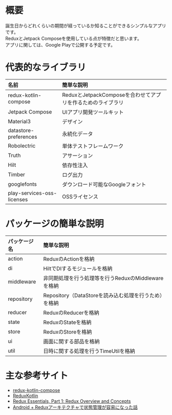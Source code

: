 # 概要
誕生日からどれくらいの期間が経っているか知ることができるシンプルなアプリです。  
ReduxとJetpack Composeを使用している点が特徴だと思います。  
アプリに関しては、Google Playで公開する予定です。  

# 代表的なライブラリ
|名前|簡単な説明|
|:--|:--|
|redux-kotlin-compose|ReduxとJetpackComposeを合わせてアプリを作るためのライブラリ|
|Jetpack Compose|UIアプリ開発ツールキット|
|Material3|デザイン|
|datastore-preferences|永続化データ|
|Robolectric|単体テストフレームワーク|
|Truth|アサーション|
|Hilt|依存性注入|
|Timber|ログ出力|
|googlefonts|ダウンロード可能なGoogleフォント|
|play-services-oss-licenses|OSSライセンス|

# パッケージの簡単な説明
|パッケージ名|簡単な説明|
|:--|:--|
|action|ReduxのActionを格納|
|di|HiltでDIするモジュールを格納|
|middleware|非同期処理を行う処理等を行うReduxのMiddlewareを格納|
|repository|Repository（DataStoreを読み込む処理を行うため）を格納|
|reducer|ReduxのReducerを格納|
|state|ReduxのStateを格納|
|store|ReduxのStoreを格納|
|ui|画面に関する部品を格納|
|util|日時に関する処理を行うTimeUtilを格納|

# 主な参考サイト
- [redux-kotlin-compose](https://github.com/reduxkotlin/redux-kotlin-compose)
- [ReduxKotlin](https://reduxkotlin.org)
- [Redux Essentials, Part 1: Redux Overview and Concepts](https://redux.js.org/tutorials/essentials/part-1-overview-concepts)  
- [Android + Reduxアーキテクチャで状態管理が容易になった話](https://qiita.com/Urotea/items/8cbc8f55406b6ff32bbd)  
